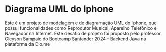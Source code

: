 # Diagrama UML do Iphone

Este é um projeto de modelagem e de diagramação UML do Iphone, que possui funcionalidades como Reprodutor Musical, Aparelho Telefônico e Navegador na Internet. Este desafio de projeto foi proposto pelo professor Gleyson Sampaio do Bootcamp Santander 2024 - Backend Java na plataforma da Dio.me
